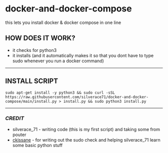 # **docker-and-docker-compose**
this lets you install docker &amp; docker compose in one line

## HOW DOES IT WORK?
- it checks for python3
- it installs (and it automatically makes it so that you dont have to type sudo whenever you run a docker command)

---
## **INSTALL SCRIPT**
```
sudo apt-get install -y python3 && sudo curl -sSL https://raw.githubusercontent.com/silverace71/docker-and-docker-compose/main/install.py > install.py && sudo python3 install.py
```
---
### ***CREDIT***
- silverace_71 - writing code (this is my first script) and taking some from pouter
- [ckissane](https://github.com/ckissane) - for writing out the sudo check and helping silverace_71 learn some basic python stuff